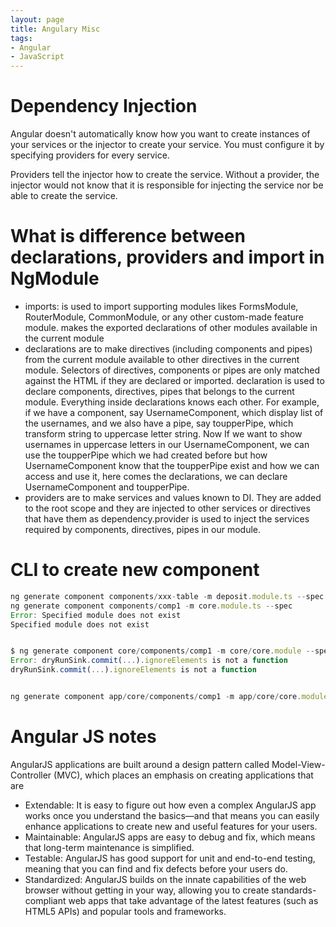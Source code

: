 ```yaml
---
layout: page
title: Angulary Misc
tags:
- Angular
- JavaScript
---
```

# Dependency Injection
Angular doesn't automatically know how you want to create instances of your services or the injector to create your service. You must configure it by specifying providers for every service.

Providers tell the injector how to create the service. Without a provider, the injector would not know that it is responsible for injecting the service nor be able to create the service.


# What is difference between declarations, providers and import in NgModule

* imports: is used to import supporting modules likes FormsModule, RouterModule, CommonModule, or any other custom-made feature module. makes the exported declarations of other modules available in the current module
* declarations are to make directives (including components and pipes) from the current module available to other directives in the current module. Selectors of directives, components or pipes are only matched against the HTML if they are declared or imported. declaration is used to declare components, directives, pipes that belongs to the current module. Everything inside declarations knows each other. For example, if we have a component, say UsernameComponent, which display list of the usernames, and we also have a pipe, say toupperPipe, which transform string to uppercase letter string. Now If we want to show usernames in uppercase letters in our UsernameComponent, we can use the toupperPipe which we had created before but how UsernameComponent know that the toupperPipe exist and how we can access and use it, here comes the declarations, we can declare UsernameComponent and toupperPipe.
* providers are to make services and values known to DI. They are added to the root scope and they are injected to other services or directives that have them as dependency.provider is used to inject the services required by components, directives, pipes in our module.

# CLI to create new component
```javascript
ng generate component components/xxx-table -m deposit.module.ts --spec
ng generate component components/comp1 -m core.module.ts --spec
Error: Specified module does not exist
Specified module does not exist


$ ng generate component core/components/comp1 -m core/core.module --spec
Error: dryRunSink.commit(...).ignoreElements is not a function
dryRunSink.commit(...).ignoreElements is not a function


ng generate component app/core/components/comp1 -m app/core/core.module --spec
```


# Angular JS notes

AngularJS applications are built around a design pattern called Model-View-Controller (MVC), which places an emphasis on creating applications that are

- Extendable: It is easy to figure out how even a complex AngularJS app works once you understand the basics—and that means you can easily enhance applications to create new and useful features for your users.
- Maintainable: AngularJS apps are easy to debug and fix, which means that long-term maintenance is simplified.
- Testable: AngularJS has good support for unit and end-to-end testing, meaning that you can find and fix defects before your users do.
- Standardized: AngularJS builds on the innate capabilities of the web browser without getting in your way, allowing you to create standards-compliant web apps that take advantage of the latest features (such as HTML5 APIs) and popular tools and frameworks.
